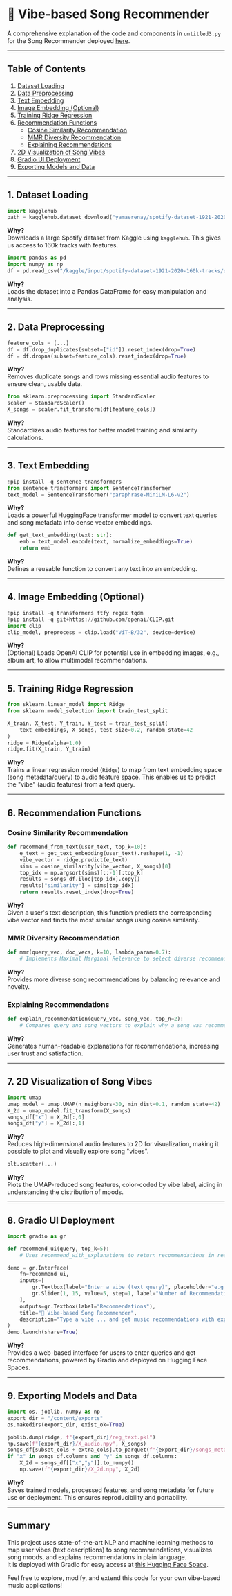 # 🎵 Vibe-based Song Recommender

A comprehensive explanation of the code and components in `untitled3.py` for the Song Recommender deployed [here](https://huggingface.co/spaces/nalinkt23/SongRecommender).

---

## Table of Contents

1. [Dataset Loading](#dataset-loading)
2. [Data Preprocessing](#data-preprocessing)
3. [Text Embedding](#text-embedding)
4. [Image Embedding (Optional)](#image-embedding-optional)
5. [Training Ridge Regression](#training-ridge-regression)
6. [Recommendation Functions](#recommendation-functions)
    - [Cosine Similarity Recommendation](#cosine-similarity-recommendation)
    - [MMR Diversity Recommendation](#mmr-diversity-recommendation)
    - [Explaining Recommendations](#explaining-recommendations)
7. [2D Visualization of Song Vibes](#2d-visualization-of-song-vibes)
8. [Gradio UI Deployment](#gradio-ui-deployment)
9. [Exporting Models and Data](#exporting-models-and-data)

---

## 1. Dataset Loading

```python
import kagglehub
path = kagglehub.dataset_download("yamaerenay/spotify-dataset-1921-2020-160k-tracks")
```
**Why?**  
Downloads a large Spotify dataset from Kaggle using `kagglehub`. This gives us access to 160k tracks with features.

```python
import pandas as pd
import numpy as np
df = pd.read_csv("/kaggle/input/spotify-dataset-1921-2020-160k-tracks/data.csv")
```
**Why?**  
Loads the dataset into a Pandas DataFrame for easy manipulation and analysis.

---

## 2. Data Preprocessing

```python
feature_cols = [...]
df = df.drop_duplicates(subset=["id"]).reset_index(drop=True)
df = df.dropna(subset=feature_cols).reset_index(drop=True)
```
**Why?**  
Removes duplicate songs and rows missing essential audio features to ensure clean, usable data.

```python
from sklearn.preprocessing import StandardScaler
scaler = StandardScaler()
X_songs = scaler.fit_transform(df[feature_cols])
```
**Why?**  
Standardizes audio features for better model training and similarity calculations.

---

## 3. Text Embedding

```python
!pip install -q sentence-transformers
from sentence_transformers import SentenceTransformer
text_model = SentenceTransformer("paraphrase-MiniLM-L6-v2")
```
**Why?**  
Loads a powerful HuggingFace transformer model to convert text queries and song metadata into dense vector embeddings.

```python
def get_text_embedding(text: str):
    emb = text_model.encode(text, normalize_embeddings=True)
    return emb
```
**Why?**  
Defines a reusable function to convert any text into an embedding.

---

## 4. Image Embedding (Optional)

```python
!pip install -q transformers ftfy regex tqdm
!pip install -q git+https://github.com/openai/CLIP.git
import clip
clip_model, preprocess = clip.load("ViT-B/32", device=device)
```
**Why?**  
(Optional) Loads OpenAI CLIP for potential use in embedding images, e.g., album art, to allow multimodal recommendations.

---

## 5. Training Ridge Regression

```python
from sklearn.linear_model import Ridge
from sklearn.model_selection import train_test_split

X_train, X_test, Y_train, Y_test = train_test_split(
    text_embeddings, X_songs, test_size=0.2, random_state=42
)
ridge = Ridge(alpha=1.0)
ridge.fit(X_train, Y_train)
```
**Why?**  
Trains a linear regression model (`Ridge`) to map from text embedding space (song metadata/query) to audio feature space. This enables us to predict the "vibe" (audio features) from a text query.

---

## 6. Recommendation Functions

### Cosine Similarity Recommendation

```python
def recommend_from_text(user_text, top_k=10):
    e_text = get_text_embedding(user_text).reshape(1, -1)
    vibe_vector = ridge.predict(e_text)
    sims = cosine_similarity(vibe_vector, X_songs)[0]
    top_idx = np.argsort(sims)[::-1][:top_k]
    results = songs_df.iloc[top_idx].copy()
    results["similarity"] = sims[top_idx]
    return results.reset_index(drop=True)
```
**Why?**  
Given a user's text description, this function predicts the corresponding vibe vector and finds the most similar songs using cosine similarity.

### MMR Diversity Recommendation

```python
def mmr(query_vec, doc_vecs, k=10, lambda_param=0.7):
    # Implements Maximal Marginal Relevance to select diverse recommendations
```
**Why?**  
Provides more diverse song recommendations by balancing relevance and novelty.

### Explaining Recommendations

```python
def explain_recommendation(query_vec, song_vec, top_n=2):
    # Compares query and song vectors to explain why a song was recommended
```
**Why?**  
Generates human-readable explanations for recommendations, increasing user trust and satisfaction.

---

## 7. 2D Visualization of Song Vibes

```python
import umap
umap_model = umap.UMAP(n_neighbors=30, min_dist=0.1, random_state=42)
X_2d = umap_model.fit_transform(X_songs)
songs_df["x"] = X_2d[:,0]
songs_df["y"] = X_2d[:,1]
```
**Why?**  
Reduces high-dimensional audio features to 2D for visualization, making it possible to plot and visually explore song "vibes".

```python
plt.scatter(...)
```
**Why?**  
Plots the UMAP-reduced song features, color-coded by vibe label, aiding in understanding the distribution of moods.

---

## 8. Gradio UI Deployment

```python
import gradio as gr

def recommend_ui(query, top_k=5):
    # Uses recommend_with_explanations to return recommendations in readable format

demo = gr.Interface(
    fn=recommend_ui,
    inputs=[
        gr.Textbox(label="Enter a vibe (text query)", placeholder="e.g. chill rainy evening"),
        gr.Slider(1, 15, value=5, step=1, label="Number of Recommendations")
    ],
    outputs=gr.Textbox(label="Recommendations"),
    title="🎵 Vibe-based Song Recommender",
    description="Type a vibe ... and get music recommendations with explanations."
)
demo.launch(share=True)
```
**Why?**  
Provides a web-based interface for users to enter queries and get recommendations, powered by Gradio and deployed on Hugging Face Spaces.

---

## 9. Exporting Models and Data

```python
import os, joblib, numpy as np
export_dir = "/content/exports"
os.makedirs(export_dir, exist_ok=True)

joblib.dump(ridge, f"{export_dir}/reg_text.pkl")
np.save(f"{export_dir}/X_audio.npy", X_songs)
songs_df[subset_cols + extra_cols].to_parquet(f"{export_dir}/songs_meta.parquet")
if "x" in songs_df.columns and "y" in songs_df.columns:
    X_2d = songs_df[["x","y"]].to_numpy()
    np.save(f"{export_dir}/X_2d.npy", X_2d)
```
**Why?**  
Saves trained models, processed features, and song metadata for future use or deployment. This ensures reproducibility and portability.

---

## Summary

This project uses state-of-the-art NLP and machine learning methods to map user vibes (text descriptions) to song recommendations, visualizes song moods, and explains recommendations in plain language.  
It is deployed with Gradio for easy access at [this Hugging Face Space](https://huggingface.co/spaces/nalinkt23/SongRecommender).

Feel free to explore, modify, and extend this code for your own vibe-based music applications!

